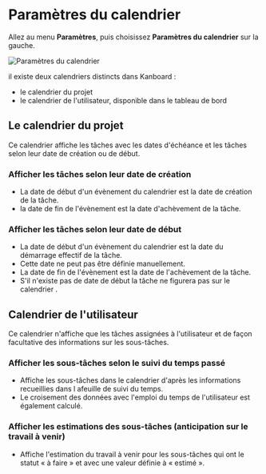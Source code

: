 Paramètres du calendrier
=================

Allez au menu **Paramètres**, puis choisissez **Paramètres du calendrier** sur la gauche.

![Paramètres du calendrier](http://kanboard.net/screenshots/documentation/calendar-settings.png)

il existe deux calendriers distincts dans Kanboard :

- le calendrier du projet
- le calendrier de l'utilisateur, disponible dans le tableau de bord

Le calendrier du projet
----------------

Ce calendrier affiche les tâches avec les dates d'échéance et les tâches selon leur date de création ou de début.

### Afficher les tâches selon leur date de création

- La date de début d'un évènement du calendrier est la date de création de la tâche.
- la date de fin de l'évènement est la date d'achèvement de la tâche.

### Afficher les tâches selon leur date de début

- La date de début d'un évènement du calendrier est la date du démarrage effectif de la tâche.
- Cette date ne peut pas être définie manuellement.
- La date de fin de l'évènement est la date de l'achèvement de la tâche.
- S'il n'existe pas de date de début la tâche ne figurera pas sur le calendrier .

Calendrier de l'utilisateur
-------------

Ce calendrier n'affiche que les tâches assignées à l'utilisateur et de façon facultative des informations sur les sous-tâches.

### Afficher les sous-tâches selon le suivi du temps passé

- Affiche les sous-tâches dans le calendrier d'après les informations recueillies dans l afeuille de suivi du temps.
- Le croisement des données avec l'emploi du temps de l'utilisateur est également calculé.

### Afficher les estimations des sous-tâches (anticipation sur le travail à venir)

- Affiche l'estimation du travail à venir pour les sous-tâches qui ont le statut « à faire » et avec une valeur définie à « estimé ».

